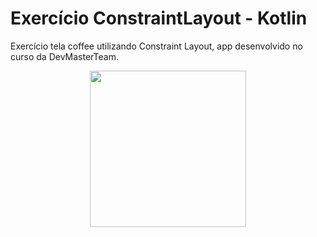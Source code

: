 # Exercício ConstraintLayout - Kotlin


Exercício tela coffee utilizando Constraint Layout, app desenvolvido no curso da DevMasterTeam.



<p align="center">
 <img src="https://user-images.githubusercontent.com/50715392/87056743-7352e600-c1dc-11ea-8429-8cf44be56925.png" width="250" />
</p> 
